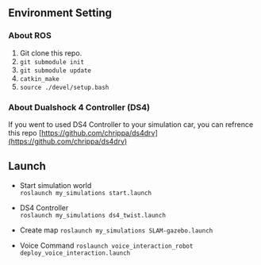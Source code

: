## Environment Setting

### About ROS
1. Git clone this repo.
2. ```git submodule init```
3. ```git submodule update```
4. ```catkin_make```
5. ```source ./devel/setup.bash```

### About Dualshock 4 Controller (DS4)
If you went to used DS4 Controller to your simulation car, you can refrence this repo [https://github.com/chrippa/ds4drv](https://github.com/chrippa/ds4drv)


## Launch

* Start simulation world  
```roslaunch my_simulations start.launch```

* DS4 Controller  
```roslaunch my_simulations ds4_twist.launch```

* Create map
```roslaunch my_simulations SLAM-gazebo.launch```

* Voice Command
```roslaunch voice_interaction_robot deploy_voice_interaction.launch```
